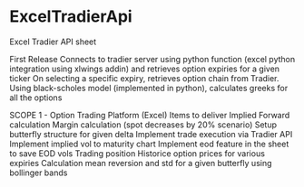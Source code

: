 # ExcelTradierApi
Excel Tradier API sheet

First Release
Connects to tradier server using python function (excel python integration using xlwings addin) and retrieves option expiries for a given ticker
On selecting a specific expiry, retrieves option chain from Tradier.
Using black-scholes model (implemented in python), calculates greeks for all the options

SCOPE 1 - Option Trading Platform (Excel)
Items to deliver
  Implied Forward calculation
  Margin calculation (spot decreases by 20% scenario)
  Setup butterfly structure for given delta
  Implement trade execution via Tradier API
  Implement implied vol to maturity chart 
  Implement eod feature in the sheet to save
        EOD vols
        Trading position
        Historice option prices for various expiries
  Calculation mean reversion and std for a given butterfly using bollinger bands
